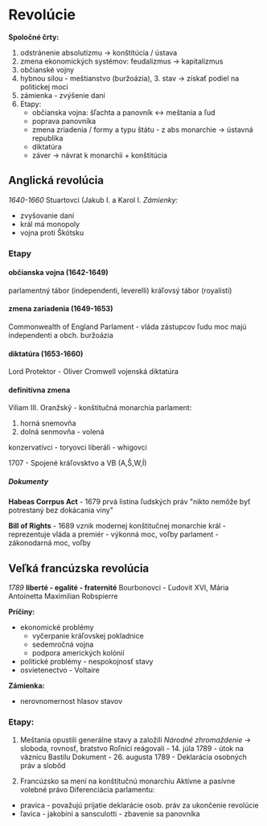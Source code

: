 # Revolúcie
**Spoločné črty:**
 1. odstránenie absolutizmu -> konštitúcia / ústava 
 2. zmena ekonomických systémov: feudalizmus -> kapitalizmus
 3. občianské vojny
 4. hybnou silou - meštianstvo (buržoázia), 3. stav -> získať podiel na politickej moci
 5. zámienka - zvýšenie daní
 6. Etapy:
	 - občianska vojna: šľachta a panovník <-> meštania a ľud
	 - poprava panovníka
	 - zmena zriadenia / formy a typu štátu - z abs monarchie -> ústavná republika
	 - diktatúra
	 - záver -> návrat k monarchii + konštitúcia

## Anglická revolúcia
*1640-1660*
Stuartovci (Jakub I. a Karol I.
*Zámienky:*
- zvyšovanie daní
- král má monopoly 
- vojna proti Škótsku

### Etapy
#### občianska vojna (1642-1649)
parlamentný tábor (independenti, leverelli)
kráľovsý tábor (royalisti)

#### zmena zariadenia (1649-1653)
Commonwealth of England
Parlament - vláda zástupcov ľudu
moc majú independenti a obch. buržoázia

#### diktatúra (1653-1660)
Lord Protektor - Oliver Cromwell
vojenská diktatúra

#### definitívna zmena
Viliam III. Oranžský - konštitučná monarchia
parlament:
1. horná snemovňa
2. dolná senmovňa - volená

konzervatívci - toryovci
liberáli - whigovci

1707 - Spojené kráľovsktvo a VB (A,Š,W,Í)

##### Dokumenty
**Habeas Corrpus Act** - 1679
prvá listina ľudských práv
"nikto nemôže byť potrestaný bez dokácania viny"

**Bill of Rights** - 1689
vznik modernej konštitučnej monarchie
král - reprezentuje
vláda a premiér - výkonná moc, voľby
parlament - zákonodarná moc, voľby


## Veľká francúzska revolúcia
*1789*
**liberté - egalité - fraternité**
Bourbonovci - Ľudovít XVI, Mária Antoinetta
Maximilian Robspierre

**Príčiny:**
- ekonomické problémy 
	- vyčerpanie kráľovskej pokladnice
	- sedemročná vojna
	- podpora amerických kolónií
- politické problémy - nespokojnosť stavy
- osvietenectvo - Voltaire

**Zámienka:**
- nerovnomernost hlasov stavov

### Etapy:

1. Meštania opustili generálne stavy a založili *Národné zhromaždenie* -> sloboda, rovnosť, bratstvo
Roľníci reágovali - 14. júla 1789 - útok na väznicu Bastilu
Dokument - 26. augusta 1789 - Deklarácia osobných práv a slobôd

2. Francúzsko sa mení na konštitučnú monarchiu
Aktívne a pasívne volebné právo
Diferenciácia parlamentu:
- pravica - považujú prijatie deklarácie osob. práv za ukončenie revolúcie
- ľavica - jakobíni a  sansculotti - zbavenie sa panovníka